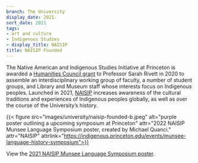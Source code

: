 ```yaml
---
branch: The University
display_date: 2021-
sort_date: 2021
tags:
- art and culture
- Indigenous Studies
- display_title: NAISIP
title: NAISIP Founded
---
```


The Native American and Indigenous Studies Initiative at Princeton is awarded a [Humanities Council grant](https://effroncenter.princeton.edu/news/2020/sarah-rivett-naisip-receive-humanities-council-exploratory-grant) to Professor Sarah Rivett in 2020 to assemble an interdisciplinary working group of faculty, a number of student groups, and Library and Museum staff whose interests focus on Indigenous peoples. Launched in 2021, [NAISIP](https://indigenous.princeton.edu) increases awareness of the cultural traditions and experiences of Indigenous peoples globally, as well as over the course of the University’s history. 

{{< figure src="images/university/naisip-founded-b.jpeg" alt="purple poster outlining a upcoming symposium at Princeton" attr="2022 NAISIP Munsee Language Symposium poster, created by Michael Quanci." attr="NAISIP" attrlink="https://indigenous.princeton.edu/events/munsee-language-history-symposium">}}

View the [2021 NAISIP Munsee Language Symposium poster](https://www.ias.edu/sites/default/files/NAISIP%20poster%20final%20Nov%202021.pdf).
